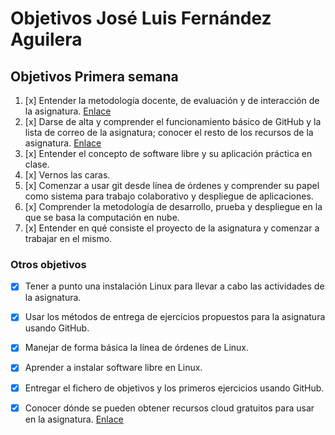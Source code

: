 # Objetivos José Luis Fernández Aguilera

## Objetivos Primera semana

1. [x] Entender la metodología docente, de evaluación y de interacción de la asignatura. [Enlace](https://github.com/JJ/CC16-17/blob/master/Metodolog%C3%ADa_y_criterios_de_evaluaci%C3%B3n.md)
2. [x] Darse de alta y comprender el funcionamiento básico de GitHub y la lista de correo de la asignatura; conocer el resto de los recursos de la asignatura. [Enlace](https://github.com/okynos/CC16-17)
3. [x] Entender el concepto de software libre y su aplicación práctica en clase.
4. [x] Vernos las caras.
5. [x] Comenzar a usar git desde línea de órdenes y comprender su papel como sistema para trabajo colaborativo y despliegue de aplicaciones.
6. [x] Comprender la metodología de desarrollo, prueba y despliegue en la que se basa la computación en nube.
7. [x] Entender en qué consiste el proyecto de la asignatura y comenzar a trabajar en el mismo.

### Otros objetivos
- [x] Tener a punto una instalación Linux para llevar a cabo las actividades de la asignatura.
- [x] Usar los métodos de entrega de ejercicios propuestos para la asignatura usando GitHub. 
- [x] Manejar de forma básica la línea de órdenes de Linux.
- [x] Aprender a instalar software libre en Linux.
- [x] Entregar el fichero de objetivos y los primeros ejercicios usando GitHub.
- [x] Conocer dónde se pueden obtener recursos cloud gratuitos para usar en la asignatura. [Enlace](https://aws.amazon.com/es/education/awseducate/)



